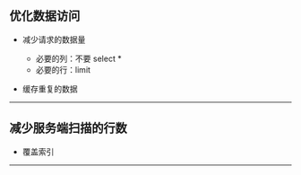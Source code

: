 ## 优化数据访问

* 减少请求的数据量
    * 必要的列：不要 select *
    * 必要的行：limit

* 缓存重复的数据

---

## 减少服务端扫描的行数

* 覆盖索引

---
